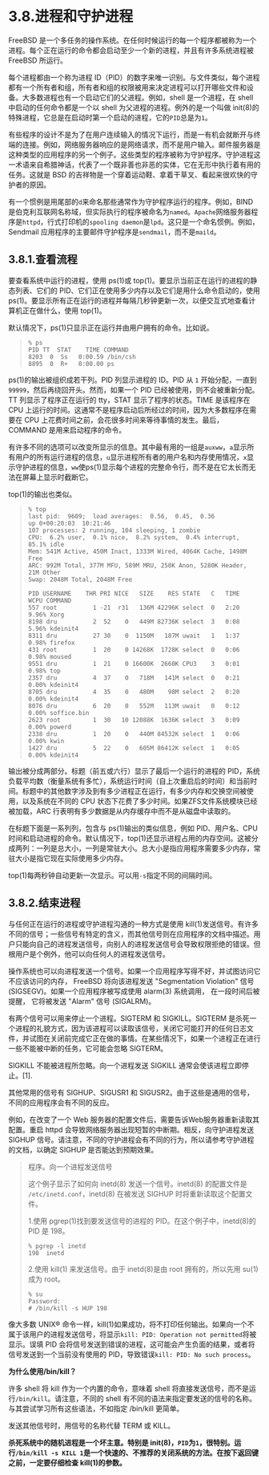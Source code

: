 # 3.8.进程和守护进程

FreeBSD 是一个多任务的操作系统。在任何时候运行的每一个程序都被称为一个进程。每个正在运行的命令都会启动至少一个新的进程，并且有许多系统进程被 FreeBSD 所运行。

每个进程都由一个称为进程  ID（PID）的数字来唯一识别。与文件类似，每个进程都有一个所有者和组，所有者和组的权限被用来决定进程可以打开哪些文件和设备。大多数进程也有一个启动它们的父进程。例如，shell 是一个进程，在 shell 中启动的任何命令都是一个以 shell 为父进程的进程。例外的是一个叫做 init(8)的特殊进程，它总是在启动时第一个启动的进程，它的`PID`总是为`1`。

有些程序的设计不是为了在用户连续输入的情况下运行，而是一有机会就断开与终端的连接。例如，网络服务器响应的是网络请求，而不是用户输入。邮件服务器是这种类型的应用程序的另一个例子。这些类型的程序被称为守护程序。守护进程这一术语来自希腊神话，代表了一个既非善也非恶的实体，它在无形中执行着有用的任务。这就是 BSD 的吉祥物是一个穿着运动鞋、拿着干草叉、看起来很欢快的守护者的原因。

有一个惯例是用尾部的`d`来命名那些通常作为守护程序运行的程序。例如，BIND 是伯克利互联网名称域，但实际执行的程序被命名为`named`。`Apache`网络服务器程序是`httpd`，行式打印机的`spooling daemon`是`lpd`。这只是一个命名惯例。例如，Sendmail 应用程序的主要邮件守护程序是`sendmail`，而不是`maild`。

## 3.8.1.查看流程

要查看系统中运行的进程，使用 ps(1)或 top(1)。要显示当前正在运行的进程的静态列表、它们的 PID、它们正在使用多少内存以及它们是用什么命令启动的，使用 ps(1)。要显示所有正在运行的进程并每隔几秒钟更新一次，以便交互式地查看计算机正在做什么，使用 top(1)。

默认情况下，ps(1)只显示正在运行并由用户拥有的命令。比如说。

>```
>% ps
 >PID TT  STAT    TIME COMMAND
>8203  0  Ss   0:00.59 /bin/csh
>8895  0  R+   0:00.00 ps
>```

ps(1)的输出被组织成若干列。PID 列显示进程的 ID。PID 从 `1` 开始分配，一直到`99999`，然后再绕回开头。然而，如果一个 PID 已经被使用，则不会被重新分配。TT 列显示了程序正在运行的 tty，STAT 显示了程序的状态。TIME 是该程序在 CPU 上运行的时间。这通常不是程序启动后所经过的时间，因为大多数程序在需要在 CPU 上花费时间之前，会花很多时间来等待事情的发生。最后，COMMAND 是用来启动程序的命令。

有许多不同的选项可以改变所显示的信息。其中最有用的一组是`auxww`，`a`显示所有用户的所有运行进程的信息，`u`显示进程所有者的用户名和内存使用情况，`x`显示守护进程的信息，`ww`使ps(1)显示每个进程的完整命令行，而不是在它太长而无法在屏幕上显示时截断它。

top(1)的输出也类似。

>```
>% top
>last pid:  9609;  load averages:  0.56,  0.45,  0.36              up 0+00:20:03  10:21:46
>107 processes: 2 running, 104 sleeping, 1 zombie
>CPU:  6.2% user,  0.1% nice,  8.2% system,  0.4% interrupt, 85.1% idle
>Mem: 541M Active, 450M Inact, 1333M Wired, 4064K Cache, 1498M Free
>ARC: 992M Total, 377M MFU, 589M MRU, 250K Anon, 5280K Header, 21M Other
>Swap: 2048M Total, 2048M Free
>
 >PID USERNAME    THR PRI NICE   SIZE    RES STATE   C   TIME   WCPU COMMAND
 >557 root          1 -21  r31   136M 42296K select  0   2:20  9.96% Xorg
 >8198 dru          2  52    0   449M 82736K select  3   0:08  5.96% kdeinit4
 >8311 dru          27 30    0  1150M   187M uwait   1   1:37  0.98% firefox
 >431 root          1  20    0 14268K  1728K select  0   0:06  0.98% moused
 >9551 dru          1  21    0 16600K  2660K CPU3    3   0:01  0.98% top
 >2357 dru          4  37    0   718M   141M select  0   0:21  0.00% kdeinit4
 >8705 dru          4  35    0   480M    98M select  2   0:20  0.00% kdeinit4
 >8076 dru          6  20    0   552M   113M uwait   0   0:12  0.00% soffice.bin
 >2623 root         1  30   10 12088K  1636K select  3   0:09  0.00% powerd
 >2338 dru          1  20    0   440M 84532K select  1   0:06  0.00% kwin
 >1427 dru          5  22    0   605M 86412K select  1   0:05  0.00% kdeinit4
 >```
 
输出被分成两部分。标题（前五或六行）显示了最后一个运行的进程的 PID，系统负载平均数（衡量系统有多忙），系统运行时间（自上次重启后的时间）和当前时间。标题中的其他数字涉及到有多少进程正在运行，有多少内存和交换空间被使用，以及系统在不同的 CPU 状态下花费了多少时间。如果ZFS文件系统模块已经被加载，ARC 行表明有多少数据是从内存缓存中而不是从磁盘中读取的。

在标题下面是一系列列，包含与 ps(1)输出的类似信息，例如 PID、用户名、CPU 时间和启动进程的命令。默认情况下，top(1)还显示进程占用的内存空间。这被分成两列：一列是总大小，一列是常驻大小。总大小是指应用程序需要多少内存，常驻大小是指它现在实际使用多少内存。

top(1)每两秒钟自动更新一次显示。可以用`-s`指定不同的间隔时间。

## 3.8.2.结束进程

与任何正在运行的进程或守护进程沟通的一种方式是使用 kill(1)发送信号。有许多不同的信号；一些信号有特定的含义，而其他信号则在应用程序的文档中描述。用户只能向自己的进程发送信号，向别人的进程发送信号会导致权限拒绝的错误。但根用户是个例外，他可以向任何人的进程发送信号。

操作系统也可以向进程发送一个信号。如果一个应用程序写得不好，并试图访问它不应该访问的内存， FreeBSD 将向该进程发送 "Segmentation Violation" 信号 (SIGSEGV)。如果一个应用程序被写成使用 alarm(3) 系统调用， 在一段时间后被提醒， 它将被发送 "Alarm" 信号 (SIGALRM)。

有两个信号可以用来停止一个进程。SIGTERM 和 SIGKILL。SIGTERM 是杀死一个进程的礼貌方式，因为该进程可以读取该信号，关闭它可能打开的任何日志文件，并试图在关闭前完成它正在做的事情。在某些情况下，如果一个进程正在进行一些不能被中断的任务，它可能会忽略 SIGTERM。

SIGKILL 不能被进程所忽略。向一个进程发送 SIGKILL 通常会使该进程立即停止。[1].

其他常用的信号有 SIGHUP、SIGUSR1 和 SIGUSR2。由于这些是通用的信号，不同的应用程序会有不同的反应。

例如，在改变了一个 Web 服务器的配置文件后，需要告诉Web服务器重新读取其配置。重启 httpd 会导致网络服务器出现短暂的中断期。相反，向守护进程发送 SIGHUP 信号。请注意，不同的守护进程会有不同的行为，所以请参考守护进程的文档，以确定 SIGHUP 是否能达到预期效果。

>程序。向一个进程发送信号
>
>这个例子显示了如何向 inetd(8) 发送一个信号。inetd(8) 的配置文件是` /etc/inetd.conf`，inetd(8) 在被发送 SIGHUP 时将重新读取这个配置文件。
>
>1.使用 pgrep(1)找到要发送信号的进程的 PID。在这个例子中，inetd(8)的 PID 是 198。
>```
>% pgrep -l inetd
>198  inetd
>```
>2.使用 kill(1) 来发送信号。由于 inetd(8)是由 root 拥有的，所以先用 su(1)成为 root。
>```
>% su
>Password:
># /bin/kill -s HUP 198
>```

像大多数 UNIX® 命令一样，kill(1)如果成功，将不打印任何输出。如果向一个不属于该用户的进程发送信号，将显示`kill: PID: Operation not permitted`将被显示。误填 PID 会将信号发送到错误的进程，这可能会产生负面的结果，或者将信号发送到一个当前没有使用的 PID，导致错误`kill: PID: No such process`。

**为什么使用/bin/kill？**

许多 shell 将 kill 作为一个内置的命令，意味着 shell 将直接发送信号，而不是运行`/bin/kill`。请注意，不同的 shell 有不同的语法来指定要发送的信号的名称。与其尝试学习所有这些语法，不如指定 /bin/kill 更简单。

发送其他信号时，用信号的名称代替 TERM 或 KILL。

**杀死系统中的随机进程是一个坏主意。特别是 init(8)，`PID`为`1`，很特别。运行`/bin/kill -s KILL 1`是一个快速的、不推荐的关闭系统的方法。在按下返回键之前，一定要仔细检查 kill(1)的参数。**
